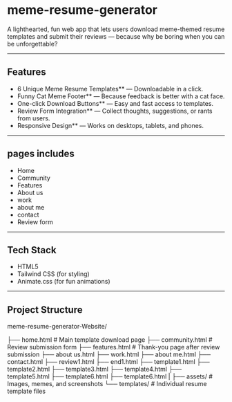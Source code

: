 # meme-resume-generator

A lighthearted, fun web app that lets users download meme-themed resume templates and submit their reviews — because why be boring when you can be unforgettable? 

---

## Features
-  6 Unique Meme Resume Templates** — Downloadable in a click.
-  Funny Cat Meme Footer** — Because feedback is better with a cat face.
-  One-click Download Buttons** — Easy and fast access to templates.
-  Review Form Integration** — Collect thoughts, suggestions, or rants from users.
-  Responsive Design** — Works on desktops, tablets, and phones.

---

##  pages includes
-  Home
-  Community
-  Features
-  About us
-  work
-  about me
-  contact
-  Review form
  
---

##  Tech Stack
- HTML5
- Tailwind CSS (for styling)
- Animate.css (for fun animations)


---

##  Project Structure
meme-resume-generator-Website/

├── home.html # Main template download page
├── community.html # Review submission form
├── features.html # Thank-you page after review submission
├── about us.html
├── work.html
├── about me.html
├── contact.html
├── review1.html
├── end1.html
├── template1.html
├── template2.html
├── template3.html
├── template4.html
├── template5.html
├── template6.html
├── template6.html
|
├── assets/ # Images, memes, and screenshots
└── templates/ # Individual resume template files

